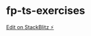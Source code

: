 # fp-ts-exercises

[Edit on StackBlitz ⚡️](https://stackblitz.com/edit/stackblitz-webcontainer-api-starter-tuntnj)